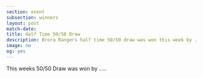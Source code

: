 ```yaml
---
section: event
subsection: winners
layout: post
match-date:
title: Half Time 50/50 Draw
description: Brora Rangers half time 50/50 draw was won this week by ...
image: no
og: yes
---
```

This weeks 50/50 Draw was won by .....